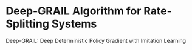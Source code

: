 # Deep-GRAIL Algorithm for Rate-Splitting Systems
Deep-GRAIL: Deep Deterministic Policy Gradient with Imitation Learning

